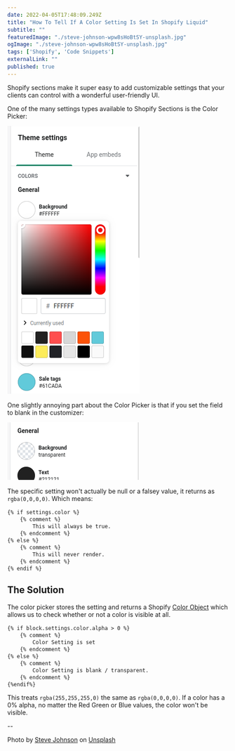 ```yaml
---
date: 2022-04-05T17:48:09.249Z
title: "How To Tell If A Color Setting Is Set In Shopify Liquid" 
subtitle: ""
featuredImage: "./steve-johnson-wpw8sHoBtSY-unsplash.jpg"
ogImage: "./steve-johnson-wpw8sHoBtSY-unsplash.jpg"
tags: ['Shopify', 'Code Snippets']
externalLink: ""
published: true
---
```


Shopify sections make it super easy to add customizable settings that your clients can control with a wonderful user-friendly UI.

One of the many settings types available to Shopify Sections is the Color Picker:

![Shopify Color Picker](./shopify-color-picker.png)

One slightly annoying part about the Color Picker is that if you set the field to blank in the customizer: 

![Color Picker with Transparent Setting](transparent-color.png)

The specific setting won't actually be null or a falsey value, it returns as `rgba(0,0,0,0)`. Which means: 

```liquid
{% if settings.color %}
    {% comment %} 
        This will always be true. 
    {% endcomment %}
{% else %}
    {% comment %} 
        This will never render. 
    {% endcomment %}
{% endif %}
```

## The Solution

The color picker stores the setting and returns a Shopify [Color Object](https://shopify.dev/api/liquid/objects/color) which allows us to check whether or not a color is visible at all. 

```liquid
{% if block.settings.color.alpha > 0 %}
    {% comment %}
        Color Setting is set
    {% endcomment %}
{% else %}
    {% comment %}
        Color Setting is blank / transparent.
    {% endcomment %}
{%endif%}
```

This treats `rgba(255,255,255,0)` the same as `rgba(0,0,0,0)`. If a color has a 0% alpha, no matter the Red Green or Blue values, the color won't be visible. 

--

Photo by <a href="https://unsplash.com/@steve_j?utm_source=unsplash&utm_medium=referral&utm_content=creditCopyText">Steve Johnson</a> on <a href="https://unsplash.com/s/photos/rainbow?utm_source=unsplash&utm_medium=referral&utm_content=creditCopyText">Unsplash</a>
  